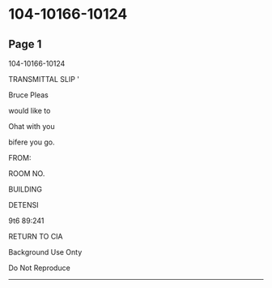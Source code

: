 # 104-10166-10124

## Page 1

104-10166-10124

TRANSMITTAL SLIP '

Bruce Pleas

would like to

Ohat with you

bifere you go.

FROM:

ROOM NO.

BUILDING

DETENSI

9t6 89:241

RETURN TO CIA

Background Use Onty

Do Not Reproduce

---

